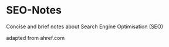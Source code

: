 # SEO-Notes

Concise and brief notes about Search Engine Optimisation (SEO)

adapted from ahref.com

